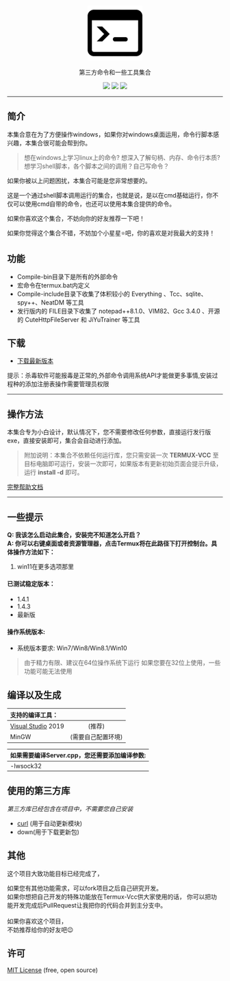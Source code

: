 <p align="center">
  <a href="#">
    <img alt="Termux Vcc" src="image/Termux-VCC.png" width="128">
  </a>
</p>

<p align="center">第三方命令和一些工具集合</p>
<p align="center">
  <a href="#"><img src="https://img.shields.io/badge/language-C++-blue.svg"></a>
  <a href="https://github.com/imengyu/JiYuTrainer/releases"><img src="https://img.shields.io/badge/version-1.7-greeb.svg"></a>
  <a href="https://github.com/imengyu/JiYuTrainer/blob/master/LICENSE"><img src="https://img.shields.io/badge/liscence-MIT-orange.svg"></a>
</p>

---

简介
---

本集合意在为了方便操作windows，如果你对windows桌面运用，命令行脚本感兴趣，本集合很可能会帮到你。

> 想在windows上学习linux上的命令? 想深入了解句柄、内存、命令行本质?想学习shell脚本，各个脚本之间的调用？自己写命令？

如果你被以上问题困扰，本集合可能是您非常想要的。

这是一个通过shell脚本调用运行的集合，也就是说，是以在cmd基础运行，你不仅可以使用cmd自带的命令，也还可以使用本集合提供的命令。

如果你喜欢这个集合，不妨向你的好友推荐一下吧！

如果你觉得这个集合不错，不妨加个小星星⭐吧，你的喜欢是对我最大的支持！

功能
---
* Compile-bin目录下是所有的外部命令
* 宏命令在termux.bat内定义
* Compile-include目录下收集了体积较小的 Everything 、Tcc、sqlite、spy++、NeatDM 等工具
* 发行版内的 FILE目录下收集了 notepad++8.1.0、VIM82、Gcc 3.4.0 、开源的 CuteHttpFileServer  和 JiYuTrainer 等工具

下载
---

* [下载最新版本](https://gitee.com/cctv3058084277/main/releases/download/TERMUX-VCC/TERMUX-VCC-1.4.4.exe) 

提示：杀毒软件可能报毒是正常的,外部命令调用系统API才能做更多事情,安装过程种的添加注册表操作需要管理员权限

---

操作方法
---

本集合专为小白设计，默认情况下，您不需要修改任何参数，直接运行发行版exe，直接安装即可，集合会自动进行添加。

> 附加说明：本集合不依赖任何运行库，您只需安装一次 **TERMUX-VCC** 至目标电脑即可运行，安装一次即可，如果版本有更新初始页面会提示升级，运行 **install -d** 即可。 

[完整帮助文档](https://raw.githubusercontent.com/imengyu/JiYuTrainer/master/帮助.png)

---

一些提示
---

**Q: 我该怎么启动此集合，安装完不知道怎么开启？** <br/>
**A: 你可以右键桌面或者资源管理器，点击Termux将在此路径下打开控制台。具体操作方法如下：** <br/>

1. win11在更多选项那里
#### 已测试稳定版本：

* 1.4.1
* 1.4.3
* 最新版

#### 操作系统版本: 

* 系统版本要求: Win7/Win8/Win8.1/Win10

> 由于精力有限、建议在64位操作系统下运行
> 如果您要在32位上使用，一些功能可能无法使用

编译以及生成
---

| 支持的编译工具：                                    |                    |
| :-------------------------------------------------- | :----------------: |
| [Visual Studio](https://www.visualstudio.com/) 2019 |       (推荐)       |
| MinGW                                               | (需要自己配置环境) |

| 如果需要编译Server.cpp，您还需要添加编译参数: |
| :-------------------------------------------- |
| -lwsock32                                     |

使用的第三方库
---

*第三方库已经包含在项目中，不需要您自己安装*

- [curl](https://github.com/curl/curl) (用于自动更新模块)
- down(用于下载更新包)

其他
---

这个项目大致功能目标已经完成了，<br/>

如果您有其他功能需求，可以fork项目之后自己研究开发。<br/>
如果你想把自己开发的特殊功能放在Termux-Vcc供大家使用的话，
你可以把功能开发完成后PullRequest让我把你的代码合并到主分支中。<br/>
<br/>
如果你喜欢这个项目，<br/>
不妨推荐给你的好友吧😉

许可
---

[MIT License](https://github.com/imengyu/JiYuTrainer/blob/master/LICENSE) (free, open source)